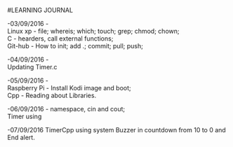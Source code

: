 #LEARNING JOURNAL

-03/09/2016 - <br />
	Linux xp - file; whereis; which; touch; grep; chmod; chown;<br />
	C - hearders, call external functions;<br />
	Git-hub - How to init; add .; commit; pull; push;<br />


-04/09/2016 - <br />
	Updating Timer.c <br />

-05/09/2016 - <br />
	Raspberry Pi - Install Kodi image and boot; <br />
	Cpp - Reading about Libraries. <br />

-06/09/2016
	<iostream> - namespace, cin and cout; <br />
	Timer using <iostream> <br />

-07/09/2016
	TimerCpp using system Buzzer in countdown from 10 to 0 and End alert.
	
